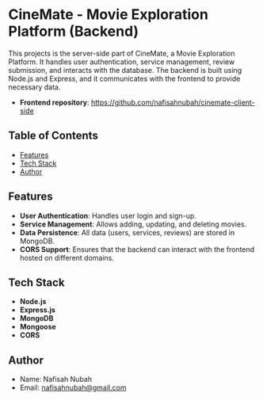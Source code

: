 # CineMate - Movie Exploration Platform (Backend)

This projects is the server-side part of CineMate, a Movie Exploration Platform. It handles user authentication, service management, review submission, and interacts with the database. The backend is built using Node.js and Express, and it communicates with the frontend to provide necessary data.

- **Frontend repository**: https://github.com/nafisahnubah/cinemate-client-side

## Table of Contents
- [Features](#features)
- [Tech Stack](#tech-stack)
- [Author](#installation)

## Features
- **User Authentication**: Handles user login and sign-up.
- **Service Management**: Allows adding, updating, and deleting movies.
- **Data Persistence**: All data (users, services, reviews) are stored in MongoDB.
- **CORS Support**: Ensures that the backend can interact with the frontend hosted on different domains.

## Tech Stack
- **Node.js**
- **Express.js**
- **MongoDB**
- **Mongoose**
- **CORS**

## Author
- Name: Nafisah Nubah
- Email: nafisahnubah@gmail.com

